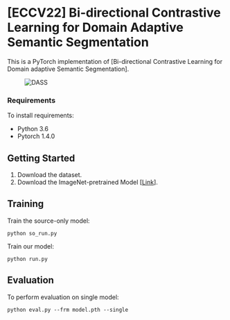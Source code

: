 # [ECCV22] Bi-directional Contrastive Learning for Domain Adaptive Semantic Segmentation

This is a PyTorch implementation of [Bi-directional Contrastive Learning for Domain adaptive Semantic Segmentation].  

<figure>
    <img src="./paper_images/overview.png" alt="DASS">
</figure>

### Requirements

To install requirements:

- Python 3.6
- Pytorch 1.4.0

## Getting Started

1. Download the dataset. 
2. Download the ImageNet-pretrained Model [[Link](https://drive.google.com/open?id=13kjtX481LdtgJcpqD3oROabZyhGLSBm2)].

## Training

Train the source-only model:

```train
python so_run.py
```

Train our model:

```train
python run.py
```

## Evaluation

To perform evaluation on single model:

```eval
python eval.py --frm model.pth --single
